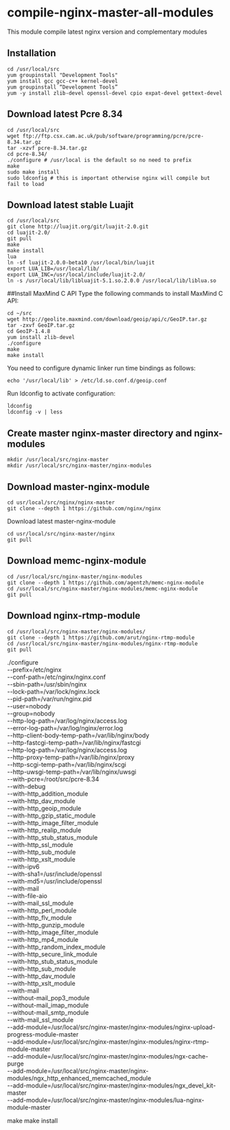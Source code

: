 compile-nginx-master-all-modules
================================

This module compile latest nginx version and complementary modules


## Installation

    cd /usr/local/src
    yum groupinstall "Development Tools"
    yum install gcc gcc-c++ kernel-devel
    yum groupinstall “Development Tools”
    yum -y install zlib-devel openssl-devel cpio expat-devel gettext-devel
    
## Download latest Pcre 8.34

    cd /usr/local/src
    wget ftp://ftp.csx.cam.ac.uk/pub/software/programming/pcre/pcre-8.34.tar.gz
    tar -xzvf pcre-8.34.tar.gz
    cd pcre-8.34/
    ./configure # /usr/local is the default so no need to prefix
    make
    sudo make install
    sudo ldconfig # this is important otherwise nginx will compile but fail to load
    
## Download latest stable Luajit

    cd /usr/local/src
    git clone http://luajit.org/git/luajit-2.0.git
    cd luajit-2.0/
    git pull
    make
    make install
    lua
    ln -sf luajit-2.0.0-beta10 /usr/local/bin/luajit
    export LUA_LIB=/usr/local/lib/
    export LUA_INC=/usr/local/include/luajit-2.0/
    ln -s /usr/local/lib/libluajit-5.1.so.2.0.0 /usr/local/lib/liblua.so
    
##Install MaxMind C API
Type the following commands to install MaxMind C API:

    cd ~/src
    wget http://geolite.maxmind.com/download/geoip/api/c/GeoIP.tar.gz
    tar -zxvf GeoIP.tar.gz
    cd GeoIP-1.4.8
    yum install zlib-devel
    ./configure
    make
    make install

You need to configure dynamic linker run time bindings as follows:

    echo '/usr/local/lib' > /etc/ld.so.conf.d/geoip.conf

Run ldconfig to activate configuration:

    ldconfig
    ldconfig -v | less

## Create master nginx-master directory and nginx-modules

    mkdir /usr/local/src/nginx-master
    mkdir /usr/local/src/nginx-master/nginx-modules
    
## Download master-nginx-module

    cd usr/local/src/nginx/nginx-master
    git clone --depth 1 https://github.com/nginx/nginx
    
Download latest master-nginx-module

    cd usr/local/src/nginx-master/nginx
    git pull

## Download memc-nginx-module

    cd /usr/local/src/nginx-master/nginx-modules
    git clone --depth 1 https://github.com/agentzh/memc-nginx-module
    cd /usr/local/src/nginx-master/nginx-modules/memc-nginx-module
    git pull

## Download nginx-rtmp-module

    cd /usr/local/src/nginx-master/nginx-modules/
    git clone --depth 1 https://github.com/arut/nginx-rtmp-module
    cd /usr/local/src/nginx-master/nginx-modules/nginx-rtmp-module
    git pull






./configure \
--prefix=/etc/nginx \
--conf-path=/etc/nginx/nginx.conf \
--sbin-path=/usr/sbin/nginx \
--lock-path=/var/lock/nginx.lock \
--pid-path=/var/run/nginx.pid \
--user=nobody \
--group=nobody \
--http-log-path=/var/log/nginx/access.log \
--error-log-path=/var/log/nginx/error.log \
--http-client-body-temp-path=/var/lib/nginx/body \
--http-fastcgi-temp-path=/var/lib/nginx/fastcgi \
--http-log-path=/var/log/nginx/access.log \
--http-proxy-temp-path=/var/lib/nginx/proxy \
--http-scgi-temp-path=/var/lib/nginx/scgi \
--http-uwsgi-temp-path=/var/lib/nginx/uwsgi \
--with-pcre=/root/src/pcre-8.34 \
--with-debug \
--with-http_addition_module \
--with-http_dav_module \
--with-http_geoip_module \
--with-http_gzip_static_module \
--with-http_image_filter_module \
--with-http_realip_module \
--with-http_stub_status_module \
--with-http_ssl_module \
--with-http_sub_module \
--with-http_xslt_module \
--with-ipv6 \
--with-sha1=/usr/include/openssl \
--with-md5=/usr/include/openssl \
--with-mail \
--with-file-aio \
--with-mail_ssl_module \
--with-http_perl_module \
--with-http_flv_module \
--with-http_gunzip_module \
--with-http_image_filter_module \
--with-http_mp4_module \
--with-http_random_index_module \
--with-http_secure_link_module \
--with-http_stub_status_module \
--with-http_sub_module \
--with-http_dav_module \
--with-http_xslt_module \
--with-mail \
--without-mail_pop3_module \
--without-mail_imap_module \
--without-mail_smtp_module \
--with-mail_ssl_module \
--add-module=/usr/local/src/nginx-master/nginx-modules/nginx-upload-progress-module-master \
--add-module=/usr/local/src/nginx-master/nginx-modules/nginx-rtmp-module-master \
--add-module=/usr/local/src/nginx-master/nginx-modules/ngx-cache-purge \
--add-module=/usr/local/src/nginx-master/nginx-modules/ngx_http_enhanced_memcached_module \
--add-module=/usr/local/src/nginx-master/nginx-modules/ngx_devel_kit-master \
--add-module=/usr/local/src/nginx-master/nginx-modules/lua-nginx-module-master

make
make install
